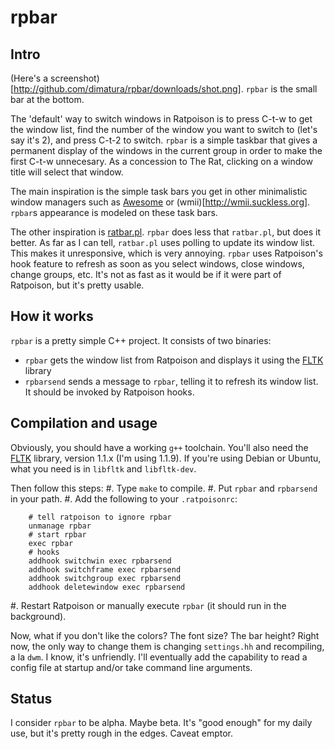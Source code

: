 
rpbar
======

Intro
-----

(Here's a screenshot)[http://github.com/dimatura/rpbar/downloads/shot.png].
`rpbar` is the small bar at the bottom.

The 'default' way to switch windows in Ratpoison is to press C-t-w to get the
window list, find the number of the window you want to switch to (let's say
it's 2), and press C-t-2 to switch. `rpbar` is a simple taskbar that gives a
permanent display of the windows in the current group in order to make the
first C-t-w unnecesary. As a concession to The Rat, clicking on a window title
will select that window.

The main inspiration is the simple task bars you get in other minimalistic
window managers such as [Awesome](http://awesome.naquadah.org) or
(wmii)[http://wmii.suckless.org]. `rpbar`s appearance is modeled on these task
bars.

The other inspiration is [ratbar.pl](http://xenotrout.com/prog/ratbar/).
`rpbar` does less that `ratbar.pl`, but does it better. As far as I can tell,
`ratbar.pl` uses polling to update its window list. This makes it unresponsive,
which is very annoying. `rpbar` uses Ratpoison's hook feature to refresh as
soon as you select windows, close windows, change groups, etc. It's not
as fast as it would be if it were part of Ratpoison, but it's pretty usable.

How it works
-------------
`rpbar` is a pretty simple C++ project. It consists of two binaries:
- `rpbar` gets the window list from Ratpoison and displays
it using the [FLTK](http://www.fltk.org) library
- `rpbarsend` sends a message to `rpbar`, telling it to refresh its window
list. It should be invoked by Ratpoison hooks.

Compilation and usage
---------------------

Obviously, you should have a working `g++` toolchain.  You'll also need the
[FLTK](http://www.fltk.org) library, version 1.1.x (I'm using 1.1.9).  If
you're using Debian or Ubuntu, what you need is in `libfltk` and `libfltk-dev`.

Then follow this steps:
#. Type `make` to compile.
#. Put `rpbar` and `rpbarsend` in your path. 
#. Add the following to your `.ratpoisonrc`:

        # tell ratpoison to ignore rpbar
        unmanage rpbar
        # start rpbar 
        exec rpbar
        # hooks
        addhook switchwin exec rpbarsend
        addhook switchframe exec rpbarsend
        addhook switchgroup exec rpbarsend
        addhook deletewindow exec rpbarsend

#. Restart Ratpoison or manually execute `rpbar` (it should run in the background).

Now, what if you don't like the colors? The font size? The bar height?  Right
now, the only way to change them is changing `settings.hh` and recompiling, a
la `dwm`. I know, it's unfriendly. I'll eventually add the capability to read a
config file at startup and/or take command line arguments.

Status
----------

I consider `rpbar` to be alpha. Maybe beta.  It's "good enough" for my daily
use, but it's pretty rough in the edges. Caveat emptor.
